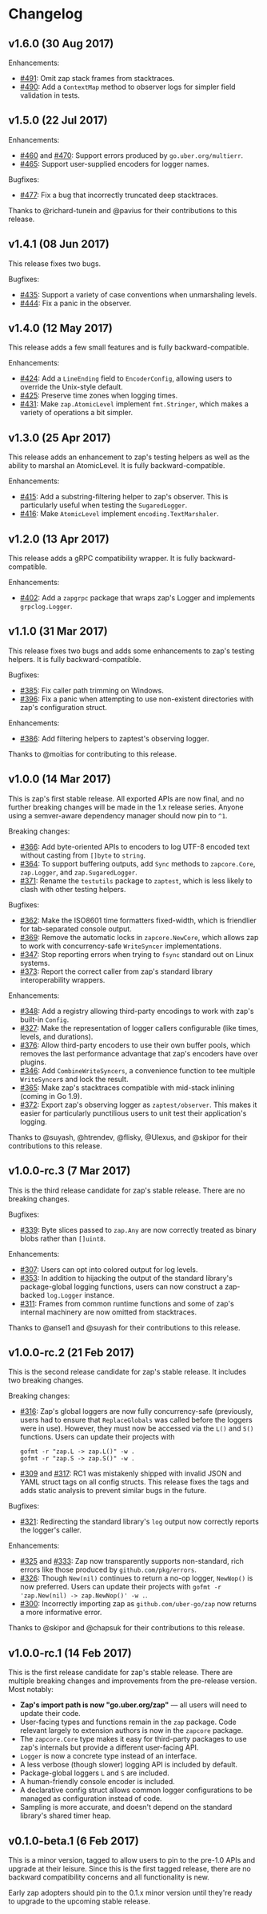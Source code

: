 # Changelog

## v1.6.0 (30 Aug 2017)

Enhancements:

* [#491][]: Omit zap stack frames from stacktraces.
* [#490][]: Add a `ContextMap` method to observer logs for simpler
  field validation in tests.

## v1.5.0 (22 Jul 2017)

Enhancements:

* [#460][] and [#470][]: Support errors produced by `go.uber.org/multierr`.
* [#465][]: Support user-supplied encoders for logger names.

Bugfixes:

* [#477][]: Fix a bug that incorrectly truncated deep stacktraces.

Thanks to @richard-tunein and @pavius for their contributions to this release.

## v1.4.1 (08 Jun 2017)

This release fixes two bugs.

Bugfixes:

* [#435][]: Support a variety of case conventions when unmarshaling levels.
* [#444][]: Fix a panic in the observer.

## v1.4.0 (12 May 2017)

This release adds a few small features and is fully backward-compatible.

Enhancements:

* [#424][]: Add a `LineEnding` field to `EncoderConfig`, allowing users to
  override the Unix-style default.
* [#425][]: Preserve time zones when logging times.
* [#431][]: Make `zap.AtomicLevel` implement `fmt.Stringer`, which makes a
  variety of operations a bit simpler.

## v1.3.0 (25 Apr 2017)

This release adds an enhancement to zap's testing helpers as well as the
ability to marshal an AtomicLevel. It is fully backward-compatible.

Enhancements:

* [#415][]: Add a substring-filtering helper to zap's observer. This is
  particularly useful when testing the `SugaredLogger`.
* [#416][]: Make `AtomicLevel` implement `encoding.TextMarshaler`.

## v1.2.0 (13 Apr 2017)

This release adds a gRPC compatibility wrapper. It is fully backward-compatible.

Enhancements:

* [#402][]: Add a `zapgrpc` package that wraps zap's Logger and implements
  `grpclog.Logger`.

## v1.1.0 (31 Mar 2017)

This release fixes two bugs and adds some enhancements to zap's testing helpers.
It is fully backward-compatible.

Bugfixes:

* [#385][]: Fix caller path trimming on Windows.
* [#396][]: Fix a panic when attempting to use non-existent directories with
  zap's configuration struct.

Enhancements:

* [#386][]: Add filtering helpers to zaptest's observing logger.

Thanks to @moitias for contributing to this release.

## v1.0.0 (14 Mar 2017)

This is zap's first stable release. All exported APIs are now final, and no
further breaking changes will be made in the 1.x release series. Anyone using a
semver-aware dependency manager should now pin to `^1`.

Breaking changes:

* [#366][]: Add byte-oriented APIs to encoders to log UTF-8 encoded text without
  casting from `[]byte` to `string`.
* [#364][]: To support buffering outputs, add `Sync` methods to `zapcore.Core`,
  `zap.Logger`, and `zap.SugaredLogger`.
* [#371][]: Rename the `testutils` package to `zaptest`, which is less likely to
  clash with other testing helpers.

Bugfixes:

* [#362][]: Make the ISO8601 time formatters fixed-width, which is friendlier
  for tab-separated console output.
* [#369][]: Remove the automatic locks in `zapcore.NewCore`, which allows zap to
  work with concurrency-safe `WriteSyncer` implementations.
* [#347][]: Stop reporting errors when trying to `fsync` standard out on Linux
  systems.
* [#373][]: Report the correct caller from zap's standard library
  interoperability wrappers.

Enhancements:

* [#348][]: Add a registry allowing third-party encodings to work with zap's
  built-in `Config`.
* [#327][]: Make the representation of logger callers configurable (like times,
  levels, and durations).
* [#376][]: Allow third-party encoders to use their own buffer pools, which
  removes the last performance advantage that zap's encoders have over plugins.
* [#346][]: Add `CombineWriteSyncers`, a convenience function to tee multiple
  `WriteSyncer`s and lock the result.
* [#365][]: Make zap's stacktraces compatible with mid-stack inlining (coming in
  Go 1.9).
* [#372][]: Export zap's observing logger as `zaptest/observer`. This makes it
  easier for particularly punctilious users to unit test their application's
  logging.

Thanks to @suyash, @htrendev, @flisky, @Ulexus, and @skipor for their
contributions to this release.

## v1.0.0-rc.3 (7 Mar 2017)

This is the third release candidate for zap's stable release. There are no
breaking changes.

Bugfixes:

* [#339][]: Byte slices passed to `zap.Any` are now correctly treated as binary blobs
  rather than `[]uint8`.

Enhancements:

* [#307][]: Users can opt into colored output for log levels.
* [#353][]: In addition to hijacking the output of the standard library's
  package-global logging functions, users can now construct a zap-backed
  `log.Logger` instance.
* [#311][]: Frames from common runtime functions and some of zap's internal
  machinery are now omitted from stacktraces.

Thanks to @ansel1 and @suyash for their contributions to this release.

## v1.0.0-rc.2 (21 Feb 2017)

This is the second release candidate for zap's stable release. It includes two
breaking changes.

Breaking changes:

* [#316][]: Zap's global loggers are now fully concurrency-safe
  (previously, users had to ensure that `ReplaceGlobals` was called before the
  loggers were in use). However, they must now be accessed via the `L()` and
  `S()` functions. Users can update their projects with

  ```
  gofmt -r "zap.L -> zap.L()" -w .
  gofmt -r "zap.S -> zap.S()" -w .
  ```
* [#309][] and [#317][]: RC1 was mistakenly shipped with invalid
  JSON and YAML struct tags on all config structs. This release fixes the tags
  and adds static analysis to prevent similar bugs in the future.

Bugfixes:

* [#321][]: Redirecting the standard library's `log` output now
  correctly reports the logger's caller.

Enhancements:

* [#325][] and [#333][]: Zap now transparently supports non-standard, rich
  errors like those produced by `github.com/pkg/errors`.
* [#326][]: Though `New(nil)` continues to return a no-op logger, `NewNop()` is
  now preferred. Users can update their projects with `gofmt -r 'zap.New(nil) ->
  zap.NewNop()' -w .`.
* [#300][]: Incorrectly importing zap as `github.com/uber-go/zap` now returns a
  more informative error.

Thanks to @skipor and @chapsuk for their contributions to this release.

## v1.0.0-rc.1 (14 Feb 2017)

This is the first release candidate for zap's stable release. There are multiple
breaking changes and improvements from the pre-release version. Most notably:

* **Zap's import path is now "go.uber.org/zap"** &mdash; all users will
  need to update their code.
* User-facing types and functions remain in the `zap` package. Code relevant
  largely to extension authors is now in the `zapcore` package.
* The `zapcore.Core` type makes it easy for third-party packages to use zap's
  internals but provide a different user-facing API.
* `Logger` is now a concrete type instead of an interface.
* A less verbose (though slower) logging API is included by default.
* Package-global loggers `L` and `S` are included.
* A human-friendly console encoder is included.
* A declarative config struct allows common logger configurations to be managed
  as configuration instead of code.
* Sampling is more accurate, and doesn't depend on the standard library's shared
  timer heap.

## v0.1.0-beta.1 (6 Feb 2017)

This is a minor version, tagged to allow users to pin to the pre-1.0 APIs and
upgrade at their leisure. Since this is the first tagged release, there are no
backward compatibility concerns and all functionality is new.

Early zap adopters should pin to the 0.1.x minor version until they're ready to
upgrade to the upcoming stable release.

[#316]: https://github.com/uber-go/zap/pull/316
[#309]: https://github.com/uber-go/zap/pull/309
[#317]: https://github.com/uber-go/zap/pull/317
[#321]: https://github.com/uber-go/zap/pull/321
[#325]: https://github.com/uber-go/zap/pull/325
[#333]: https://github.com/uber-go/zap/pull/333
[#326]: https://github.com/uber-go/zap/pull/326
[#300]: https://github.com/uber-go/zap/pull/300
[#339]: https://github.com/uber-go/zap/pull/339
[#307]: https://github.com/uber-go/zap/pull/307
[#353]: https://github.com/uber-go/zap/pull/353
[#311]: https://github.com/uber-go/zap/pull/311
[#366]: https://github.com/uber-go/zap/pull/366
[#364]: https://github.com/uber-go/zap/pull/364
[#371]: https://github.com/uber-go/zap/pull/371
[#362]: https://github.com/uber-go/zap/pull/362
[#369]: https://github.com/uber-go/zap/pull/369
[#347]: https://github.com/uber-go/zap/pull/347
[#373]: https://github.com/uber-go/zap/pull/373
[#348]: https://github.com/uber-go/zap/pull/348
[#327]: https://github.com/uber-go/zap/pull/327
[#376]: https://github.com/uber-go/zap/pull/376
[#346]: https://github.com/uber-go/zap/pull/346
[#365]: https://github.com/uber-go/zap/pull/365
[#372]: https://github.com/uber-go/zap/pull/372
[#385]: https://github.com/uber-go/zap/pull/385
[#396]: https://github.com/uber-go/zap/pull/396
[#386]: https://github.com/uber-go/zap/pull/386
[#402]: https://github.com/uber-go/zap/pull/402
[#415]: https://github.com/uber-go/zap/pull/415
[#416]: https://github.com/uber-go/zap/pull/416
[#424]: https://github.com/uber-go/zap/pull/424
[#425]: https://github.com/uber-go/zap/pull/425
[#431]: https://github.com/uber-go/zap/pull/431
[#435]: https://github.com/uber-go/zap/pull/435
[#444]: https://github.com/uber-go/zap/pull/444
[#477]: https://github.com/uber-go/zap/pull/477
[#465]: https://github.com/uber-go/zap/pull/465
[#460]: https://github.com/uber-go/zap/pull/460
[#470]: https://github.com/uber-go/zap/pull/470
[#490]: https://github.com/uber-go/zap/pull/490
[#491]: https://github.com/uber-go/zap/pull/491
